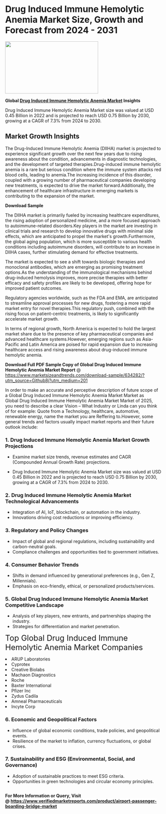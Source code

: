<H1>Drug Induced Immune Hemolytic Anemia Market Size, Growth and Forecast from 2024 - 2031</H1><img class="aligncenter size-medium wp-image-584254" src="https://thirdeyenews.in/wp-content/uploads/2024/09/Global-Market-Research-300x168.jpeg" alt="" width="300" height="168" /><p><strong>Global&nbsp;<a href="https://www.marketsizeandtrends.com/download-sample/634282/?utm_source=Github8j?utm_medium=201">Drug Induced Immune Hemolytic Anemia Market</a> Insights</strong></p><p>Drug Induced Immune Hemolytic Anemia Market size was valued at USD 0.45 Billion in 2022 and is projected to reach USD 0.75 Billion by 2030, growing at a CAGR of 7.3% from 2024 to 2030.</p><p><h2>Market Growth Insights</h2> <p>The Drug-Induced Immune Hemolytic Anemia (DIIHA) market is projected to experience significant growth over the next few years due to rising awareness about the condition, advancements in diagnostic technologies, and the development of targeted therapies.Drug-induced immune hemolytic anemia is a rare but serious condition where the immune system attacks red blood cells, leading to anemia.The increasing incidence of this disorder, coupled with a growing number of pharmaceutical companies developing new treatments, is expected to drive the market forward.Additionally, the enhancement of healthcare infrastructure in emerging markets is contributing to the expansion of the market.</p> <p><strong>Download Sample</strong></p> <p>The DIIHA market is primarily fueled by increasing healthcare expenditures, the rising adoption of personalized medicine, and a more focused approach to autoimmune-related disorders.Key players in the market are investing in clinical trials and research to develop innovative drugs with minimal side effects, which are anticipated to propel the market's growth.Furthermore, the global aging population, which is more susceptible to various health conditions including autoimmune disorders, will contribute to an increase in DIIHA cases, further stimulating demand for effective treatments.</p> <p>The market is expected to see a shift towards biologic therapies and monoclonal antibodies, which are emerging as promising treatment options.As the understanding of the immunological mechanisms behind drug-induced hemolysis improves, more precise therapies with better efficacy and safety profiles are likely to be developed, offering hope for improved patient outcomes.</p> <p>Regulatory agencies worldwide, such as the FDA and EMA, are anticipated to streamline approval processes for new drugs, fostering a more rapid market entry for novel therapies.This regulatory push, combined with the rising focus on patient-centric treatments, is likely to significantly accelerate market growth.</p> <p>In terms of regional growth, North America is expected to hold the largest market share due to the presence of key pharmaceutical companies and advanced healthcare systems.However, emerging regions such as Asia-Pacific and Latin America are poised for rapid expansion due to increasing healthcare access and rising awareness about drug-induced immune hemolytic anemia.</p> <p><span class=""><strong>Download Full PDF Sample Copy of Global Drug Induced Immune Hemolytic Anemia Market Report</strong> @ <a href="https://www.marketsizeandtrends.com/download-sample/634282/?utm_source=Github8j?utm_medium=201" target="_blank">https://www.marketsizeandtrends.com/download-sample/634282/?utm_source=Github8j?utm_medium=201</a></span></p><p>In order to make an accurate and perceptive description of future scope of a Global&nbsp;Drug Induced Immune Hemolytic Anemia Market Market as Global&nbsp;Drug Induced Immune Hemolytic Anemia Market Market of 2025, you need to describe a clear Vision &ndash; What Industry or Linda can you think of for example: Quote from a Technology, healthcare, automotive, renewable energy, name the market you are Reffering to.However, some general trends and factors usually impact market reports and their future outlook include:</p><h3>1.&nbsp;<strong>Drug Induced Immune Hemolytic Anemia Market Growth Projections</strong></h3><ul><li>Examine market size trends, revenue estimates and CAGR (Compounded Annual Growth Rate) projections.</li><li><p>Drug Induced Immune Hemolytic Anemia Market size was valued at USD 0.45 Billion in 2022 and is projected to reach USD 0.75 Billion by 2030, growing at a CAGR of 7.3% from 2024 to 2030.</p></li></ul><h3>2.&nbsp;<strong>Drug Induced Immune Hemolytic Anemia Market Technological Advancements</strong></h3><ul><li>Integration of AI, IoT, blockchain, or automation in the industry.</li><li>Innovations driving cost reductions or improving efficiency.</li></ul><h3>3.&nbsp;<strong>Regulatory and Policy Changes</strong></h3><ul><li>Impact of global and regional regulations, including sustainability and carbon-neutral goals.</li><li>Compliance challenges and opportunities tied to government initiatives.</li></ul><h3>4.&nbsp;<strong>Consumer Behavior Trends</strong></h3><ul><li>Shifts in demand influenced by generational preferences (e.g., Gen Z, Millennials).</li><li>Emphasis on eco-friendly, ethical, or personalized products/services.</li></ul><h3>5.&nbsp;<strong>Global Drug Induced Immune Hemolytic Anemia Market Competitive Landscape</strong></h3><ul><li>Analysis of key players, new entrants, and partnerships shaping the industry.</li><li>Strategies for differentiation and market penetration.</li></ul><p data-pm-slice="1 1 []"><span style="color: inherit; font-family: inherit; font-size: 25px;">Top Global Drug Induced Immune Hemolytic Anemia Market Companies</span></p><div class="" data-test-id=""><p><li>ARUP Laboratories</li><li> Cyprotex</li><li> Creative Biolabs</li><li> Machaon Diagnostics</li><li> Roche</li><li> Baxter International</li><li> Pfizer Inc</li><li> Zydus Cadila</li><li> Amneal Pharmaceuticals</li><li> Incyte Corp</li></p></div><h3>6.&nbsp;<strong>Economic and Geopolitical Factors</strong></h3><ul><li>Influence of global economic conditions, trade policies, and geopolitical events.</li><li>Resilience of the market to inflation, currency fluctuations, or global crises.</li></ul><h3>7.&nbsp;<strong>Sustainability and ESG (Environmental, Social, and Governance)</strong></h3><ul><li>Adoption of sustainable practices to meet ESG criteria.</li><li>Opportunities in green technologies and circular economy principles.</li></ul><h2><strong style="font-size: 14px;">For More Information or Query, Visit @&nbsp;</strong><a style="background-color: #ffffff; font-size: 14px;" href="https://www.marketsizeandtrends.com/report/drug-induced-immune-hemolytic-anemia-market/" target="_blank">https://www.verifiedmarketreports.com/product/airport-passenger-boarding-bridge-market</a></h2>